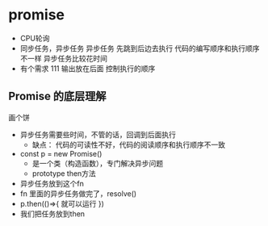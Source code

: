 # promise

- CPU轮询
- 同步任务，异步任务
  异步任务
  先跳到后边去执行
  代码的编写顺序和执行顺序不一样
  异步任务比较花时间
- 有个需求
  111  输出放在后面
  控制执行的顺序

## Promise 的底层理解
画个饼
- 异步任务需要些时间，不管的话，回调到后面执行
  - 缺点： 代码的可读性不好，代码的阅读顺序和执行顺序不一致
- const p = new Promise()
  - 是一个类（构造函数），专门解决异步问题
  - prototype then方法
- 异步任务放到这个fn
- fn 里面的异步任务做完了，resolve()
- p.then(()=>{
    就可以运行
})
- 我们把任务放到then